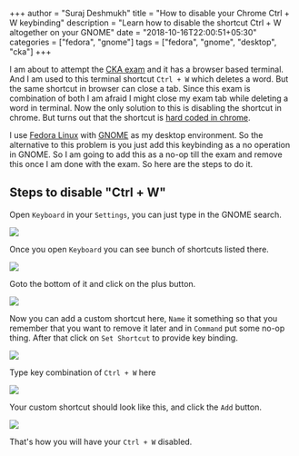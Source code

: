 +++
author = "Suraj Deshmukh"
title = "How to disable your Chrome Ctrl + W keybinding"
description = "Learn how to disable the shortcut Ctrl + W altogether on your GNOME"
date = "2018-10-16T22:00:51+05:30"
categories = ["fedora", "gnome"]
tags = ["fedora", "gnome", "desktop", "cka"]
+++

I am about to attempt the [CKA exam](https://www.cncf.io/certification/cka/) and it has a browser based terminal. And I am used to this terminal shortcut `Ctrl + W` which deletes a word. But the same shortcut in browser can close a tab. Since this exam is combination of both I am afraid I might close my exam tab while deleting a word in terminal. Now the only solution to this is disabling the shortcut in chrome. But turns out that the shortcut is [hard coded in chrome](https://productforums.google.com/forum/#!msg/chrome/ZXtMxfqpULs/9vWwfWUVAEIJ).

I use [Fedora Linux](https://getfedora.org/) with [GNOME](https://www.gnome.org/) as my desktop environment. So the alternative to this problem is you just add this keybinding as a no operation in GNOME. So I am going to add this as a no-op till the exam and remove this once I am done with the exam. So here are the steps to do it.

## Steps to disable "Ctrl + W"

Open `Keyboard` in your `Settings`, you can just type in the GNOME search.

![](/images/disable-ctrl-w/0.png "")

Once you open `Keyboard` you can see bunch of shortcuts listed there.

![](/images/disable-ctrl-w/1.png "")

Goto the bottom of it and click on the plus button.

![](/images/disable-ctrl-w/2.png "")

Now you can add a custom shortcut here, `Name` it something so that you remember that you want to remove it later and in `Command` put some no-op thing. After that click on `Set Shortcut` to provide key binding.

![](/images/disable-ctrl-w/3.png "")

Type key combination of `Ctrl + W` here

![](/images/disable-ctrl-w/4.png "")

Your custom shortcut should look like this, and click the `Add` button.

![](/images/disable-ctrl-w/5.png "")

That's how you will have your `Ctrl + W` disabled.
